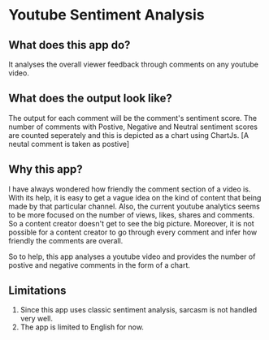 # Youtube Sentiment Analysis

## What does this app do?
It analyses the overall viewer feedback through comments on any youtube video. 

## What does the output look like?
The output for each comment will be the comment's sentiment score. The number of comments with Postive, Negative and Neutral sentiment scores are counted seperately and this is depicted as a chart using ChartJs. [A neutal comment is taken as postive]

## Why this app?
I have always wondered how friendly the comment section of a video is. With its help, it is easy to get a vague idea on the kind of content that being made by that particular channel. Also, the current youtube analytics seems to be more focused on the number of views, likes, shares and comments. So a content creator doesn't get to see the big picture. Moreover, it is not possible for a content creator to go through every comment and infer how friendly the comments are overall.

So to help, this app analyses a youtube video and provides the number of postive and negative comments in the form of a chart.

## Limitations
1. Since this app uses classic sentiment analysis, sarcasm is not handled very well.
2. The app is limited to English for now.
